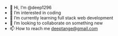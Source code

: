- 👋 Hi, I’m @deep1296
- 👀 I’m interested in coding
- 🌱 I’m currently learning full stack web development
- 💞️ I’m looking to collaborate on something new
- 📫 How to reach me deeptange@gmail.com

<!---
deep1296/deep1296 is a ✨ special ✨ repository because its `README.md` (this file) appears on your GitHub profile.
You can click the Preview link to take a look at your changes.
--->
